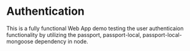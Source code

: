 # Authentication

This is a fully functional Web App demo testing the user authenticaion functionality by utilizing the passport, passport-local, passport-local-mongoose dependency in node.
